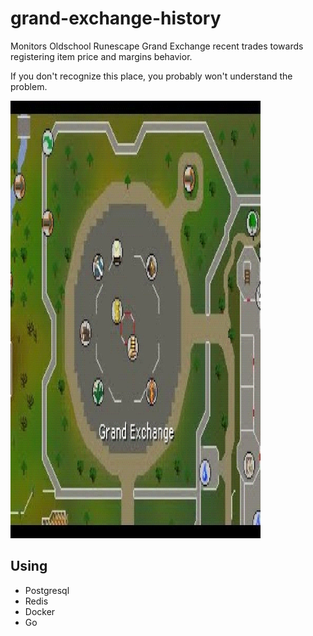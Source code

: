 # grand-exchange-history

Monitors Oldschool Runescape Grand Exchange recent trades towards registering item price and margins behavior.

If you don't recognize this place, you probably won't understand the problem.

<img width="400" height="700" src="https://github.com/suduaya/grand-exchange-history/blob/master/images/ge.png?raw=true" />


## Using
- Postgresql
- Redis
- Docker
- Go
